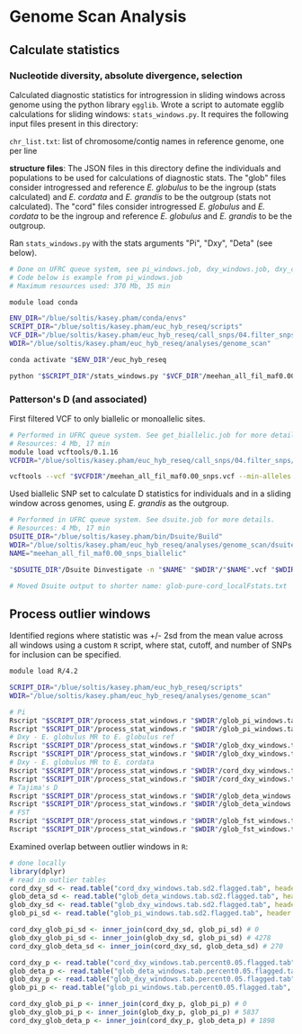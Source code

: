 # Genome Scan Analysis

## Calculate statistics

### Nucleotide diversity, absolute divergence, selection
Calculated diagnostic statistics for introgression in sliding windows across genome using the python library `egglib`. Wrote a script to automate egglib calculations for sliding windows: `stats_windows.py`. It requires the following input files present in this directory:

`chr_list.txt`: list of chromosome/contig names in reference genome, one per line

**structure files**: The JSON files in this directory define the individuals and populations to be used for calculations of diagnostic stats. The "glob" files consider introgressed and reference _E. globulus_ to be the ingroup (stats calculated) and _E. cordata_ and _E. grandis_ to be the outgroup (stats not calculated). The "cord" files consider introgressed _E. globulus_ and _E. cordata_ to be the ingroup and reference _E. globulus_ and _E. grandis_ to be the outgroup.

Ran `stats_windows.py` with the stats arguments "Pi", "Dxy", "Deta" (see below).

```bash
# Done on UFRC queue system, see pi_windows.job, dxy_windows.job, dxy_cord_windows.job, fst_windows.job, deta_windows.job for more detail
# Code below is example from pi_windows.job
# Maximum resources used: 370 Mb, 35 min

module load conda 

ENV_DIR="/blue/soltis/kasey.pham/conda/envs"
SCRIPT_DIR="/blue/soltis/kasey.pham/euc_hyb_reseq/scripts"
VCF_DIR="/blue/soltis/kasey.pham/euc_hyb_reseq/call_snps/04.filter_snps/maf0.00"
WDIR="/blue/soltis/kasey.pham/euc_hyb_reseq/analyses/genome_scan"

conda activate "$ENV_DIR"/euc_hyb_reseq

python "$SCRIPT_DIR"/stats_windows.py "$VCF_DIR"/meehan_all_fil_maf0.00_snps.vcf Pi 5000 2500 "$WDIR"/glob_structure.json "$WDIR"/glob_output.json "$WDIR"/chr_list.txt glob_pi_windows.tab
```

### Patterson's D (and associated)

First filtered VCF to only biallelic or monoallelic sites.

```bash
# Performed in UFRC queue system. See get_biallelic.job for more details.
# Resources: 4 Mb, 17 min
module load vcftools/0.1.16
VCFDIR="/blue/soltis/kasey.pham/euc_hyb_reseq/call_snps/04.filter_snps/maf0.00"

vcftools --vcf "$VCFDIR"/meehan_all_fil_maf0.00_snps.vcf --min-alleles 2 --max-alleles 2 --recode --stdout > meehan_all_fil_maf0.00_snps_biallelic.vcf
```

Used biallelic SNP set to calculate D statistics for individuals and in a sliding window across genomes, using _E. grandis_ as the outgroup.

```bash
# Performed in UFRC queue system. See dsuite.job for more details.
# Resources: 4 Mb, 17 min
DSUITE_DIR="/blue/soltis/kasey.pham/bin/Dsuite/Build"
WDIR="/blue/soltis/kasey.pham/euc_hyb_reseq/analyses/genome_scan/dsuite"
NAME="meehan_all_fil_maf0.00_snps_biallelic"

"$DSUITE_DIR"/Dsuite Dinvestigate -n "$NAME" "$WDIR"/"$NAME".vcf "$WDIR"/SETS.txt test_trios.txt

# Moved Dsuite output to shorter name: glob-pure-cord_localFstats.txt
```

## Process outlier windows

Identified regions where statistic was +/- 2sd from the mean value across all windows using a custom `R` script, where stat, cutoff, and number of SNPs for inclusion can be specified.

```bash
module load R/4.2

SCRIPT_DIR="/blue/soltis/kasey.pham/euc_hyb_reseq/scripts"
WDIR="/blue/soltis/kasey.pham/euc_hyb_reseq/analyses/genome_scan"

# Pi
Rscript "$SCRIPT_DIR"/process_stat_windows.r "$WDIR"/glob_pi_windows.tab Pi sd 2 above 25 
Rscript "$SCRIPT_DIR"/process_stat_windows.r "$WDIR"/glob_pi_windows.tab Pi percent 0.05 above 25 
# Dxy - E. globulus MR to E. globulus ref
Rscript "$SCRIPT_DIR"/process_stat_windows.r "$WDIR"/glob_dxy_windows.tab Dxy sd 2 above 25
Rscript "$SCRIPT_DIR"/process_stat_windows.r "$WDIR"/glob_dxy_windows.tab Dxy percent 0.05 above 25
# Dxy - E. globulus MR to E. cordata
Rscript "$SCRIPT_DIR"/process_stat_windows.r "$WDIR"/cord_dxy_windows.tab Dxy sd 2 below 25
Rscript "$SCRIPT_DIR"/process_stat_windows.r "$WDIR"/cord_dxy_windows.tab Dxy percent 0.05 below 25
# Tajima's D
Rscript "$SCRIPT_DIR"/process_stat_windows.r "$WDIR"/glob_deta_windows.tab Deta sd 2 below 25
Rscript "$SCRIPT_DIR"/process_stat_windows.r "$WDIR"/glob_deta_windows.tab Deta percent 0.05 below 25
# FST
Rscript "$SCRIPT_DIR"/process_stat_windows.r "$WDIR"/glob_fst_windows.tab FST sd 2 above 25
Rscript "$SCRIPT_DIR"/process_stat_windows.r "$WDIR"/glob_fst_windows.tab FST percent 0.05 above 25
```

Examined overlap between outlier windows in `R`:

```R
# done locally
library(dplyr)
# read in outlier tables
cord_dxy_sd <- read.table("cord_dxy_windows.tab.sd2.flagged.tab", header = TRUE, sep = " ") # 1179
glob_deta_sd <- read.table("glob_deta_windows.tab.sd2.flagged.tab", header = TRUE, sep = " ") # 1867
glob_dxy_sd <- read.table("glob_dxy_windows.tab.sd2.flagged.tab", header = TRUE, sep = " ") # 4809 
glob_pi_sd <- read.table("glob_pi_windows.tab.sd2.flagged.tab", header = TRUE, sep = " ") # 4718

cord_dxy_glob_pi_sd <- inner_join(cord_dxy_sd, glob_pi_sd) # 0
glob_dxy_glob_pi_sd <- inner_join(glob_dxy_sd, glob_pi_sd) # 4278
cord_dxy_glob_deta_sd <- inner_join(cord_dxy_sd, glob_deta_sd) # 270

cord_dxy_p <- read.table("cord_dxy_windows.tab.percent0.05.flagged.tab", header = TRUE, sep = " ") # 6417
glob_deta_p <- read.table("glob_deta_windows.tab.percent0.05.flagged.tab", header = TRUE, sep = " ") # 6417
glob_dxy_p <- read.table("glob_dxy_windows.tab.percent0.05.flagged.tab", header = TRUE, sep = " ") # 6418
glob_pi_p <- read.table("glob_pi_windows.tab.percent0.05.flagged.tab", header = TRUE, sep = " ") # 6418

cord_dxy_glob_pi_p <- inner_join(cord_dxy_p, glob_pi_p) # 0
glob_dxy_glob_pi_p <- inner_join(glob_dxy_p, glob_pi_p) # 5837
cord_dxy_glob_deta_p <- inner_join(cord_dxy_p, glob_deta_p) # 1898
```